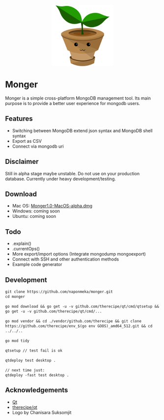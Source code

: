 <div align="center">
  <a href="https://github.com/naponmeka/monger">
    <img width="200" height="200" src="https://github.com/naponmeka/monger/raw/master/res/app-icon/icon_256x256.png">
  </a>
  <br>
</div>

# Monger
Monger is a simple cross-platform MongoDB management tool. Its main purpose is to provide a better user experience for mongodb users.

## Features
- Switching between MongoDB extend json syntax and MongoDB shell syntax
- Export as CSV
- Connect via mongodb uri

## Disclaimer
Still in alpha stage maybe unstable. Do not use on your production database.
Currently under heavy development/testing.

## Download
- Mac OS: [Monger1.0-MacOS-alpha.dmg](https://github.com/naponmeka/monger/raw/master/releases/Monger1.0.0-MacOS-alpha.dmg)
- Windows: coming soon
- Ubuntu: coming soon

## Todo
- .explain()
- .currentOps()
- More export/import options (Integrate mongodump mongoexport)
- Connect with SSH and other authentication methods
- Example code generator

## Development
```
git clone https://github.com/naponmeka/monger.git
cd monger

go mod download && go get -u -v github.com/therecipe/qt/cmd/qtsetup && go get -u -v github.com/therecipe/qt/cmd/...

go mod vendor && cd ./vendor/github.com/therecipe && git clone https://github.com/therecipe/env_$(go env GOOS)_amd64_512.git && cd ../../..

go mod tidy

qtsetup // test fail is ok

qtdeploy test desktop .

// next time just:
qtdeploy -fast test desktop .

```

## Acknowledgements
- [Qt](https://www.qt.io/)
- [therecipe/qt](https://github.com/therecipe/qt)
- Logo by Chanisara Suksomjit